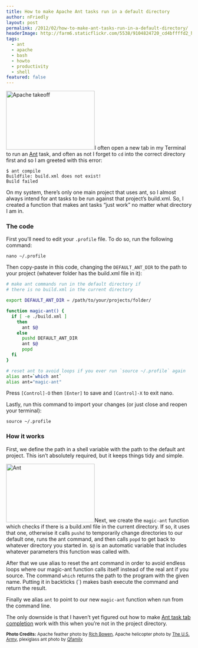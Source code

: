 ```yaml
---
title: How to make Apache Ant tasks run in a default directory
author: nFriedly
layout: post
permalink: /2012/02/how-to-make-ant-tasks-run-in-a-default-directory/
headerImage: http://farm6.staticflickr.com/5538/9104824720_cd4bffffd2_h.jpg
tags:
  - ant
  - apache
  - bash
  - howto
  - productivity
  - shell
featured: false
---
```

<img src="http://farm8.staticflickr.com/7020/6668518895_0700a12958_m.jpg" width="240" height="160" alt="Apache takeoff" title="The other Apache, image courtesy of The U.S. Army" class="right" />I often open a new tab in my Terminal to run an [Ant][2] task, and often as not I forget to `cd` into the correct directory first and so I am greeted with this error:

	$ ant compile
	Buildfile: build.xml does not exist!
	Build failed

On my system, there&#8217;s only one main project that uses ant, so I almost always intend for ant tasks to be run against that project&#8217;s build.xml. So, I created a function that makes ant tasks &#8220;just work&#8221; no matter what directory I am in.

<!--more-->

### The code

First you&#8217;ll need to edit your `.profile` file. To do so, run the following command:

`nano ~/.profile`

Then copy-paste in this code, changing the `DEFAULT_ANT_DIR` to the path to your project (whatever folder has the build.xml file in it):

``` bash
# make ant commands run in the default directory if
# there is no build.xml in the current directory

export DEFAULT_ANT_DIR = /path/to/your/projects/folder/

function magic-ant() {
  if [ -e ./build.xml ]
	then
	  ant $@                                                                    
	else
	  pushd DEFAULT_ANT_DIR
	  ant $@
	  popd
  fi
}

# reset ant to avoid loops if you ever run `source ~/.profile` again
alias ant=`which ant`
alias ant="magic-ant"
```

Press `[Control]-O` then `[Enter]` to save and `[Control]-X` to exit nano.

Lastly, run this command to import your changes (or just close and reopen your terminal):

`source ~/.profile`

### How it works

First, we define the path in a shell variable with the path to the default ant project. This isn&#8217;t absolutely required, but it keeps things tidy and simple.

<img src="http://farm1.staticflickr.com/95/235488979_24ead7f4dc_m.jpg" width="240" height="159" alt="Ant" class="left" />Next, we create the `magic-ant` function which checks if there is a build.xml file in the current directory. If so, it uses that one, otherwise it calls `pushd` to temporarily change directories to our default one, runs the ant command, and then calls `popd` to get back to whatever directory you started in. `$@` is an automatic variable that includes whatever parameters this function was called with.

After that we use alias to reset the ant command in order to avoid endless loops where our magic-ant function calls itself instead of the real ant if you source. The command `which` returns the path to the program with the given name. Putting it in backticks (\`) makes bash execute the command and return the result.

Finally we alias `ant` to point to our new `magic-ant` function when run from the command line.

The only downside is that I haven&#8217;t yet figured out how to make [Ant task tab completion][4] work with this when you&#8217;re not in the project directory.

<p class="meta"><small class="photocredit"><b>Photo Credits:</b> 
Apache feather photo by <a href="http://www.flickr.com/photos/rbowen/9104824720/">Rich Bowen</a>, 
Apache helicopter photo by <a href="http://www.flickr.com/photos/soldiersmediacenter/6668518895/">The U.S. Army</a>,
plexiglass ant photo by <a href="http://www.flickr.com/photos/dasqfamily/235488979/">Qfamily</a>
</small></p>


 [2]: http://ant.apache.org/
 [4]: http://matthew.mceachen.us/blog/ant-bash-completion-on-mac-os-x-43.html